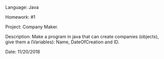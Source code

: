Language: Java

Homework: #1

Project: Company Maker.

Description: Make a program in java that can create companies (objects), give them a (Variables): Name, DateOfCreation and ID.

Date: 11/20/2018
